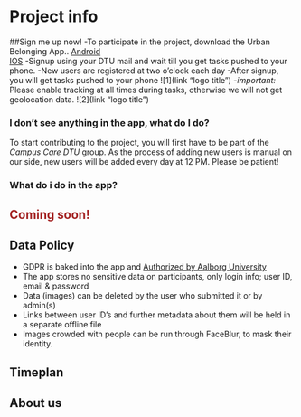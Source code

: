 # Project info 


##Sign me up now!
-To participate in the project, download the Urban Belonging App..
  [Android](https://play.google.com/store/apps/details?id=com.urbanbelonging.app)  
  [IOS](https://apps.apple.com/us/app/urban-belonging/id1573456017)
-Signup using your DTU mail and wait till you get tasks pushed to your phone. 
-New users are registered at two o’clock each day
-After signup, you will get tasks pushed to your phone
![1](link “logo title”)
-*important:* Please enable tracking at all times during tasks, otherwise we will not get geolocation data.
![2](link “logo title”)
### I don’t see anything in the app, what do I do?
To start contributing to the project, you will first have to be part of the *Campus Care DTU* group. As the process of adding new users is manual on our side, new users will be added every day at 12 PM. Please be patient!


### What do i do in the app?

## <span style="color:#a42424">Coming soon!

## Data Policy
- GDPR is baked into the app and [Authorized by Aalborg University](https://urbanbelonging.com/da?page=5)
- The app stores no sensitive data on participants, only login info; user ID, email & password
- Data (images) can be deleted by the user who submitted it or by admin(s)
- Links between user ID’s and further metadata about them will be held in a separate offline file
- Images crowded with people can be run through FaceBlur, to mask their identity.



## Timeplan

## About us

